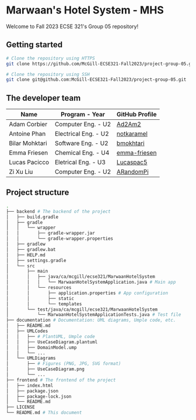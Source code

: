 # Marwaan's Hotel System - MHS

Welcome to Fall 2023 ECSE 321's Group 05 repository!

## Getting started
```bash
# Clone the repository using HTTPS
git clone https://github.com/McGill-ECSE321-Fall2023/project-group-05.git

# Clone the repository using SSH
git clone git@github.com:McGill-ECSE321-Fall2023/project-group-05.git
```

## The developer team
| Name | Program - Year | GitHub Profile |
| ---- | ------- | ----- |
| Adam Corbier | Computer Eng. - U2 | [Ad2Am2](https://github.com/Ad2Am2) |
| Antoine Phan | Electrical Eng. - U2 | [notkaramel](https://github.com/notkaramel) | 
| Bilar Mohktari | Software Eng. - U2 | [bmokhtari](https://github.com/bmokhtari) |
| Emma Friesen | Chemical Eng. - U4 | [emma-friesen](https://github.com/emma-friesen) |
| Lucas Pacicco | Eletrical Eng. - U3 | [Lucaspac5](https://github.com/Lucaspac5) |
| Zi Xu Liu | Computer Eng. - U2 | [ARandomPi](https://github.com/ARandomPi) |

## Project structure
```bash
.
├── backend # The backend of the project
│   ├── build.gradle
│   ├── gradle
│   │   └── wrapper
│   │       ├── gradle-wrapper.jar
│   │       └── gradle-wrapper.properties
│   ├── gradlew
│   ├── gradlew.bat
│   ├── HELP.md
│   ├── settings.gradle
│   └── src
│       ├── main
│       │   ├── java/ca/mcgill/ecse321/MarwaanHotelSystem
│       │   │   └── MarwaanHotelSystemApplication.java # Main app
│       │   └── resources
│       │       ├── application.properties # App configuration 
│       │       ├── static
│       │       └── templates
│       └── test/java/ca/mcgill/ecse321/MarwaanHotelSystem
│           └── MarwaanHotelSystemApplicationTests.java # Test file
├── documentation # Documentation: UML diagrams, Umple code, etc.
│   ├── README.md
│   ├── UMLCodes
│   │   ├── # PlantUML, Umple code
│   │   ├── UseCaseDiagram.plantuml
│   │   ├── DomainModel.ump
│   │   └── ...
│   └── UMLDiagrams
│       ├── # Figures (PNG, JPG, SVG format)
│       ├── UseCaseDiagram.png
│       └── ...
├── frontend # The frontend of the project
│   ├── index.html
│   ├── package.json
│   ├── package-lock.json
│   └── README.md
├── LICENSE
└── README.md # This document
```
